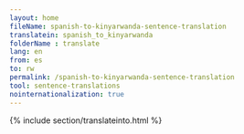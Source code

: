```yaml
---
layout: home
fileName: spanish-to-kinyarwanda-sentence-translation
translatein: spanish_to_kinyarwanda
folderName : translate
lang: en
from: es
to: rw
permalink: /spanish-to-kinyarwanda-sentence-translation
tool: sentence-translations
nointernationalization: true
---
```

{% include section/translateinto.html %}
